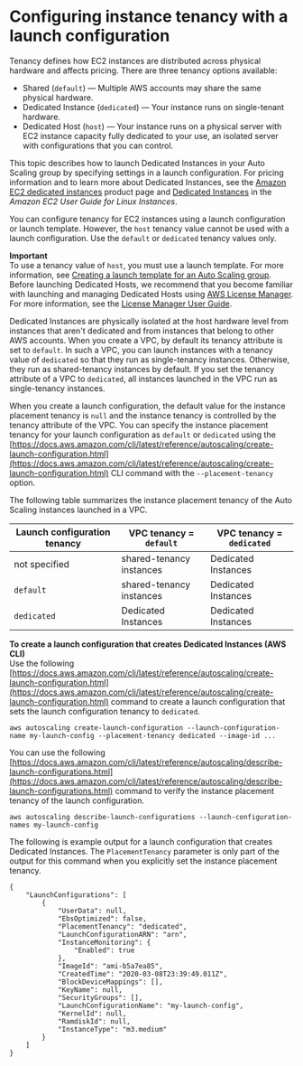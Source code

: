 # Configuring instance tenancy with a launch configuration<a name="auto-scaling-dedicated-instances"></a>

Tenancy defines how EC2 instances are distributed across physical hardware and affects pricing\. There are three tenancy options available: 
+ Shared \(`default`\) — Multiple AWS accounts may share the same physical hardware\. 
+ Dedicated Instance \(`dedicated`\) — Your instance runs on single\-tenant hardware\. 
+ Dedicated Host \(`host`\) — Your instance runs on a physical server with EC2 instance capacity fully dedicated to your use, an isolated server with configurations that you can control\. 

This topic describes how to launch Dedicated Instances in your Auto Scaling group by specifying settings in a launch configuration\. For pricing information and to learn more about Dedicated Instances, see the [Amazon EC2 dedicated instances](https://aws.amazon.com/ec2/purchasing-options/dedicated-instances/) product page and [Dedicated Instances](https://docs.aws.amazon.com/AWSEC2/latest/UserGuide/dedicated-instance.html) in the *Amazon EC2 User Guide for Linux Instances*\. 

You can configure tenancy for EC2 instances using a launch configuration or launch template\. However, the `host` tenancy value cannot be used with a launch configuration\. Use the `default` or `dedicated` tenancy values only\.

**Important**  
To use a tenancy value of `host`, you must use a launch template\. For more information, see [Creating a launch template for an Auto Scaling group](create-launch-template.md)\. Before launching Dedicated Hosts, we recommend that you become familiar with launching and managing Dedicated Hosts using [AWS License Manager](http://aws.amazon.com/ec2/dedicated-hosts/)\. For more information, see the [License Manager User Guide](https://docs.aws.amazon.com/license-manager/latest/userguide/)\.

Dedicated Instances are physically isolated at the host hardware level from instances that aren't dedicated and from instances that belong to other AWS accounts\. When you create a VPC, by default its tenancy attribute is set to `default`\. In such a VPC, you can launch instances with a tenancy value of `dedicated` so that they run as single\-tenancy instances\. Otherwise, they run as shared\-tenancy instances by default\. If you set the tenancy attribute of a VPC to `dedicated`, all instances launched in the VPC run as single\-tenancy instances\. 

When you create a launch configuration, the default value for the instance placement tenancy is `null` and the instance tenancy is controlled by the tenancy attribute of the VPC\. You can specify the instance placement tenancy for your launch configuration as `default` or `dedicated` using the [https://docs.aws.amazon.com/cli/latest/reference/autoscaling/create-launch-configuration.html](https://docs.aws.amazon.com/cli/latest/reference/autoscaling/create-launch-configuration.html) CLI command with the `--placement-tenancy` option\. 

The following table summarizes the instance placement tenancy of the Auto Scaling instances launched in a VPC\.


| Launch configuration tenancy | VPC tenancy = `default` | VPC tenancy = `dedicated` | 
| --- | --- | --- | 
|  not specified  |  shared\-tenancy instances  |  Dedicated Instances  | 
|   `default`   |  shared\-tenancy instances  |  Dedicated Instances  | 
|   `dedicated`   |  Dedicated Instances  |  Dedicated Instances  | 

**To create a launch configuration that creates Dedicated Instances \(AWS CLI\)**  
Use the following [https://docs.aws.amazon.com/cli/latest/reference/autoscaling/create-launch-configuration.html](https://docs.aws.amazon.com/cli/latest/reference/autoscaling/create-launch-configuration.html) command to create a launch configuration that sets the launch configuration tenancy to `dedicated`\.

```
aws autoscaling create-launch-configuration --launch-configuration-name my-launch-config --placement-tenancy dedicated --image-id ...
```

You can use the following [https://docs.aws.amazon.com/cli/latest/reference/autoscaling/describe-launch-configurations.html](https://docs.aws.amazon.com/cli/latest/reference/autoscaling/describe-launch-configurations.html) command to verify the instance placement tenancy of the launch configuration\.

```
aws autoscaling describe-launch-configurations --launch-configuration-names my-launch-config
```

The following is example output for a launch configuration that creates Dedicated Instances\. The `PlacementTenancy` parameter is only part of the output for this command when you explicitly set the instance placement tenancy\.

```
{
    "LaunchConfigurations": [
        {
            "UserData": null,
            "EbsOptimized": false,
            "PlacementTenancy": "dedicated",
            "LaunchConfigurationARN": "arn",
            "InstanceMonitoring": {
                "Enabled": true
            },
            "ImageId": "ami-b5a7ea85",
            "CreatedTime": "2020-03-08T23:39:49.011Z",
            "BlockDeviceMappings": [],
            "KeyName": null,
            "SecurityGroups": [],
            "LaunchConfigurationName": "my-launch-config",
            "KernelId": null,
            "RamdiskId": null,
            "InstanceType": "m3.medium"
        }
    ]
}
```